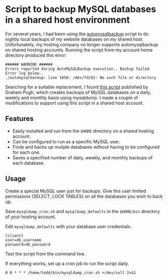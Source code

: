 # Script to backup MySQL databases in a shared host environment

For several years, I had been using the [automysqlbackup](https://sourceforge.net/projects/automysqlbackup/) script to do nightly local backups of my website databases on my shared host. Unfortunately, my hosting company no longer supports automysqlbackup on shared hosting accounts. Running the script from my account home directory produced this error:

```
###### WARNING ######
Errors reported during AutoMySQLBackup execution.. Backup failed
Error log below..
./automysqlbackup: line 1058: /dev/fd/62: No such file or directory
```
Searching for a suitable replacement, I found [this script](https://grahamrpugh.com/2019/01/15/mysqldump-daily-weekly-monthly.html) published by Graham Pugh, which creates backups of MySQL databases on a daily, weekly and monthly basis using mysqldump. I made a couple of modifications to support using this script in a shared host account.

## Features

* Easily installed and run from the `$HOME` directory on a shared hosting account.
* Can be configured to run as a specific MySQL user.
* Finds and backs up muliple databases without having to be configured for each one.
* Saves a specified number of daily, weekly, and monthly backups of each database.

## Usage

Create a special MySQL user just for backups. Give this user limited permissions (SELECT, LOCK TABLES) on all the databases you wish to back up.

Save `mysqldump_cron.sh` and `mysqldump_defaults` in the `$HOME/bin` directory of your hosting account.

Edit `mysqldump_defaults` with your database user credentials.

```
[client]
user=db_username
password=db_password
```

Test the script from the command line.

If everything works, set up a cron job to run the script daily.

`0 0 * * * /home/todd/bin/mysqldump_cron.sh >/dev/null 2>&1`

